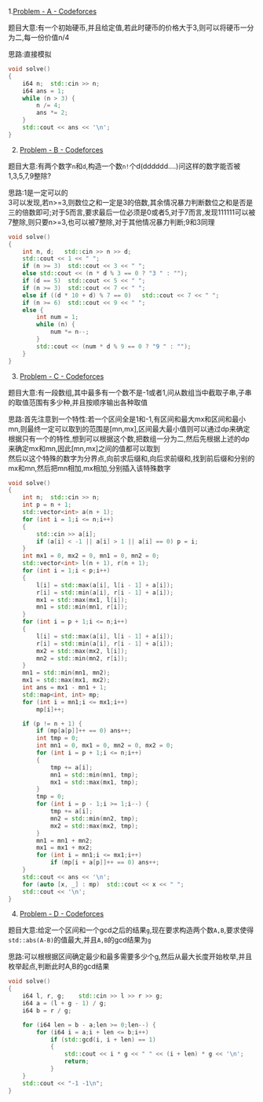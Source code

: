 1.[Problem - A - Codeforces](https://codeforces.com/contest/2043/problem/A)

题目大意:有一个初始硬币,并且给定值,若此时硬币的价格大于3,则可以将硬币一分为二,每一份价值n/4

思路:直接模拟

``` cpp
void solve()
{
    i64 n;  std::cin >> n;
    i64 ans = 1;
    while (n > 3) {
        n /= 4;
        ans *= 2;
    }
    std::cout << ans << '\n';
}
```

2. [Problem - B - Codeforces](https://codeforces.com/contest/2043/problem/B)

题目大意:有两个数字`n`和`d`,构造一个数`n!`个d(dddddd....)问这样的数字能否被1,3,5,7,9整除?

思路:1是一定可以的<br>		3可以发现,若n>=3,则数位之和一定是3的倍数,其余情况暴力判断数位之和是否是三的倍数即可;对于5而言,要求最后一位必须是0或者5,对于7而言,发现111111可以被7整除,则只要n>=3,也可以被7整除,对于其他情况暴力判断;9和3同理

``` cpp
void solve()
{
    int n, d;   std::cin >> n >> d;
    std::cout << 1 << " ";
    if (n >= 3)  std::cout << 3 << " ";
    else std::cout << (n * d % 3 == 0 ? "3 " : "");
    if (d == 5)  std::cout << 5 << " ";
    if (n >= 3)  std::cout << 7 << " ";
    else if ((d * 10 + d) % 7 == 0)   std::cout << 7 << " ";
    if (n >= 6)  std::cout << 9 << " ";
    else {
        int num = 1;
        while (n) {
            num *= n--;
        }
        std::cout << (num * d % 9 == 0 ? "9 " : "");
    }
}
```

3. [Problem - C - Codeforces](https://codeforces.com/contest/2043/problem/C)

题目大意:有一段数组,其中最多有一个数不是-1或者1,问从数组当中截取子串,子串的取值范围有多少种,并且按顺序输出各种取值

思路:首先注意到一个特性:若一个区间全是1和-1,有区间和最大mx和区间和最小mn,则最终一定可以取到的范围是[mn,mx],区间最大最小值则可以通过dp来确定<br>根据只有一个的特性,想到可以根据这个数,把数组一分为二,然后先根据上述的dp来确定mx和mn,因此[mn,mx]之间的值都可以取到<br>然后以这个特殊的数字为分界点,向前求后缀和,向后求前缀和,找到前后缀和分别的mx和mn,然后把mn相加,mx相加,分别插入该特殊数字

``` cpp
void solve()
{
    int n;  std::cin >> n;
    int p = n + 1;
    std::vector<int> a(n + 1);
    for (int i = 1;i <= n;i++)
    {
        std::cin >> a[i];
        if (a[i] < -1 || a[i] > 1 || a[i] == 0) p = i;
    }
    int mx1 = 0, mx2 = 0, mn1 = 0, mn2 = 0;
    std::vector<int> l(n + 1), r(n + 1);
    for (int i = 1;i < p;i++)
    {
        l[i] = std::max(a[i], l[i - 1] + a[i]);
        r[i] = std::min(a[i], r[i - 1] + a[i]);
        mx1 = std::max(mx1, l[i]);
        mn1 = std::min(mn1, r[i]);
    }
    for (int i = p + 1;i <= n;i++)
    {
        l[i] = std::max(a[i], l[i - 1] + a[i]);
        r[i] = std::min(a[i], r[i - 1] + a[i]);
        mx2 = std::max(mx2, l[i]);
        mn2 = std::min(mn2, r[i]);
    }
    mn1 = std::min(mn1, mn2);
    mx1 = std::max(mx1, mx2);
    int ans = mx1 - mn1 + 1;
    std::map<int, int> mp;
    for (int i = mn1;i <= mx1;i++)
        mp[i]++;

    if (p != n + 1) {
        if (mp[a[p]]++ == 0) ans++;
        int tmp = 0;
        int mn1 = 0, mx1 = 0, mn2 = 0, mx2 = 0;
        for (int i = p + 1;i <= n;i++)
        {
            tmp += a[i];
            mn1 = std::min(mn1, tmp);
            mx1 = std::max(mx1, tmp);
        }
        tmp = 0;
        for (int i = p - 1;i >= 1;i--) {
            tmp += a[i];
            mn2 = std::min(mn2, tmp);
            mx2 = std::max(mx2, tmp);
        }
        mn1 = mn1 + mn2;
        mx1 = mx1 + mx2;
        for (int i = mn1;i <= mx1;i++)
            if (mp[i + a[p]]++ == 0) ans++;
    }
    std::cout << ans << '\n';
    for (auto [x, _] : mp)  std::cout << x << " ";
    std::cout << '\n';
}
```

4. [Problem - D - Codeforces](https://codeforces.com/contest/2043/problem/D)

题目大意:给定一个区间和一个gcd之后的结果`g`,现在要求构造两个数`A,B`,要求使得`std::abs(A-B)`的值最大,并且`A,B`的gcd结果为`g`

思路:可以根根据区间确定最少和最多需要多少个g,然后从最大长度开始枚举,并且枚举起点,判断此时A,B的gcd结果

``` cpp
void solve()
{
    i64 l, r, g;    std::cin >> l >> r >> g;
    i64 a = (l + g - 1) / g;
    i64 b = r / g;

    for (i64 len = b - a;len >= 0;len--) {
        for (i64 i = a;i + len <= b;i++)
            if (std::gcd(i, i + len) == 1)
            {
                std::cout << i * g << " " << (i + len) * g << '\n';
                return;
            }
    }
    std::cout << "-1 -1\n";
}

```

